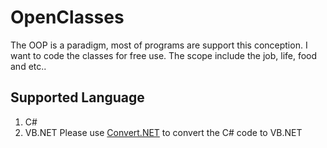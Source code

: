 # OpenClasses
The OOP is a paradigm, most of programs are support this conception. I want to code the classes for free use. The scope include the job, life, food and etc.. 

## Supported Language
1. C#
2. VB.NET 
   Please use [Convert.NET](https://visualstudiogallery.msdn.microsoft.com/fab9aebd-a821-4480-b79f-73722535b3e4) to convert the C# code to VB.NET

